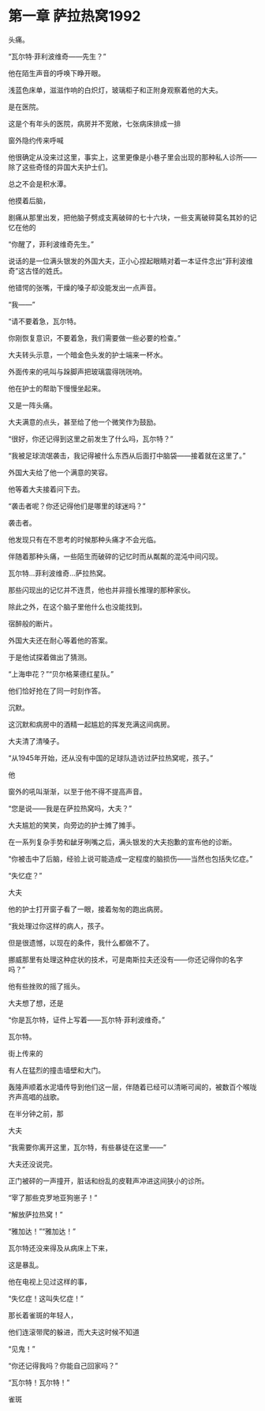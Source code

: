 # 第一章 萨拉热窝1992



头痛。

“瓦尔特·菲利波维奇——先生？”

他在陌生声音的呼唤下睁开眼。

浅蓝色床单，滋滋作响的白炽灯，玻璃柜子和正附身观察着他的大夫。

是在医院。

这是个有年头的医院，病房并不宽敞，七张病床排成一排

窗外隐约传来呼喊

他很确定从没来过这里，事实上，这里更像是小巷子里会出现的那种私人诊所——除了这些奇怪的异国大夫护士们。

总之不会是积水潭。



他摸着后脑，

剧痛从那里出发，把他脑子劈成支离破碎的七十六块，一些支离破碎莫名其妙的记忆在他的

“你醒了，菲利波维奇先生。”

说话的是一位满头银发的外国大夫，正小心捏起眼睛对着一本证件念出“菲利波维奇”这古怪的姓氏。

他错愕的张嘴，干燥的嗓子却没能发出一点声音。



“我——”

“请不要着急，瓦尔特。

 你刚恢复意识，不要着急，我们需要做一些必要的检查。”

大夫转头示意，一个暗金色头发的护士端来一杯水。

外面传来的吼叫与跺脚声把玻璃震得咣咣响。

他在护士的帮助下慢慢坐起来。

又是一阵头痛。

大夫满意的点头，甚至给了他一个微笑作为鼓励。

“很好，你还记得到这里之前发生了什么吗，瓦尔特？”

“我被足球流氓袭击，我记得被什么东西从后面打中脑袋——接着就在这里了。”

外国大夫给了他一个满意的笑容。

他等着大夫接着问下去。

“袭击者呢？你还记得他们是哪里的球迷吗？”

袭击者。



他发现只有在不思考的时候那种头痛才不会光临。

伴随着那种头痛，一些陌生而破碎的记忆时而从粼粼的混沌中间闪现。

瓦尔特...菲利波维奇...萨拉热窝。

那些闪现出的记忆并不连贯，他也并非擅长推理的那种家伙。

除此之外，在这个脑子里他什么也没能找到。

宿醉般的断片。

外国大夫还在耐心等着他的答案。

于是他试探着做出了猜测。

“上海申花？”“贝尔格莱德红星队。”

他们恰好抢在了同一时刻作答。

沉默。

这沉默和病房中的酒精一起尴尬的挥发充满这间病房。

大夫清了清嗓子。

“从1945年开始，还从没有中国的足球队造访过萨拉热窝呢，孩子。”

他

窗外的吼叫渐渐，以至于他不得不提高声音。

“您是说——我是在萨拉热窝吗，大夫？”

大夫尴尬的笑笑，向旁边的护士摊了摊手。

在一系列复杂手势和龇牙咧嘴之后，满头银发的大夫抱歉的宣布他的诊断。

“你被击中了后脑，经验上说可能造成一定程度的脑损伤——当然也包括失忆症。”

“失忆症？”

大夫

他的护士打开窗子看了一眼，接着匆匆的跑出病房。

“我处理过你这样的病人，孩子。

但是很遗憾，以现在的条件，我什么都做不了。

 挪威那里有处理这种症状的技术，可是南斯拉夫还没有——你还记得你的名字吗？”

他有些挫败的摇了摇头。

大夫想了想，还是

“你是瓦尔特，证件上写着——瓦尔特·菲利波维奇。”

瓦尔特。

街上传来的

有人在猛烈的撞击墙壁和大门。

轰隆声顺着水泥墙传导到他们这一层，伴随着已经可以清晰可闻的，被数百个喉咙齐声高唱的战歌。

在半分钟之前，那

大夫

“我需要你离开这里，瓦尔特，有些暴徒在这里——”

大夫还没说完。

正门被砰的一声撞开，脏话和纷乱的皮鞋声冲进这间狭小的诊所。

“宰了那些克罗地亚狗崽子！”

“解放萨拉热窝！”

“雅加达！”“雅加达！”

瓦尔特还没来得及从病床上下来，

这是暴乱。

他在电视上见过这样的事，







“失忆症！这叫失忆症！”

那长着雀斑的年轻人，

他们连滚带爬的躲进，而大夫这时候不知道

“见鬼！”

“你还记得我吗？你能自己回家吗？”

“瓦尔特！瓦尔特！”

雀斑



